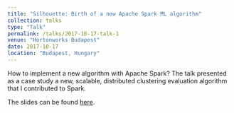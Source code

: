 ```yaml
---
title: "Silhouette: Birth of a new Apache Spark ML algorithm"
collection: talks
type: "Talk"
permalink: /talks/2017-10-17-talk-1
venue: "Hortonworks Budapest"
date: 2017-10-17
location: "Budapest, Hungary"
---
```


How to implement a new algorithm with Apache Spark? The talk presented as a case study a new, scalable, distributed clustering evaluation algorithm that I contributed to Spark.

The slides can be found [here](https://www.slideshare.net/MarcoGaido/designing-a-machine-learning-algorithm-for-apache-spark).